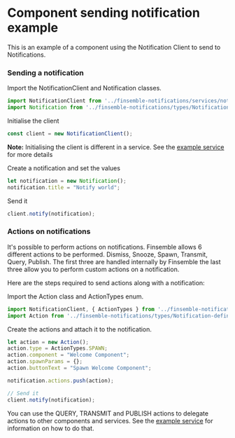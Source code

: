 # Component sending notification example

This is an example of a component using the Notification Client to send to Notifications.

### Sending a notification

Import the NotificationClient and Notification classes.
```typescript
import NotificationClient from '../finsemble-notifications/services/notification/notificationClient';
import Notification from '../finsemble-notifications/types/Notification-definitions/Notification';

```
 
Initialise the client
```typescript
const client = new NotificationClient();
```

**Note:** Initialising the client is different in a service. See the [example service](services/exampleCustomAction) for more details

Create a notification and set the values
```typescript
let notification = new Notification();
notification.title = "Notify world"; 
```

Send it
```typescript
client.notify(notification);
```


### Actions on notifications

It's possible to perform actions on notifications. Finsemble allows 6 different actions to be performed. Dismiss, 
Snooze, Spawn, Transmit, Query, Publish. The first three are handled internally by Finsemble the last three allow you to
perform custom actions on a notification.

Here are the steps required to send actions along with a notification:

Import the Action class and ActionTypes enum.

```typescript
import NotificationClient, { ActionTypes } from '../finsemble-notifications/services/notification/notificationClient';
import Action from '../finsemble-notifications/types/Notification-definitions/Action';
```

Create the actions and attach it to the notification.
```typescript
let action = new Action();
action.type = ActionTypes.SPAWN;
action.component = "Welcome Component";
action.spawnParams = {};
action.buttonText = "Spawn Welcome Component";

notification.actions.push(action);

// Send it
client.notify(notification);
```

You can use the QUERY, TRANSMIT and PUBLISH actions to delegate actions to other components and services. See the
[example service](services/exampleCustomAction) for information on how to do that.

